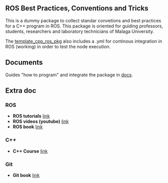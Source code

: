 ## ROS Best Practices, Conventions and Tricks

This is a dummy package to collect standar convetions and best practices for a C++ program in ROS. This package is oriented for guiding professors, students, researchers and laboratory technicians of Malaga University.

The [template_cpp_ros_pkg](template_cpp_ros_pkg/) also includes a .yml for continous integration in ROS (working) in order to test the node execution.

## Documents 

Guides "how to program" and integrate the package in [docs](docs/good_practices.md).

## Extra doc

### ROS

- **ROS tutorials** [link](http://wiki.ros.org/ROS/Tutorials)
- **ROS videos (youtube)** [link](https://www.youtube.com/@ArticulatedRobotics)
- **ROS book** [link](https://jokane.net/agitr/)

### C++

- **C++ Course** [link](https://www.learncpp.com/)

### Git

- **Git book** [link](https://git-scm.com/book/en/v2)

